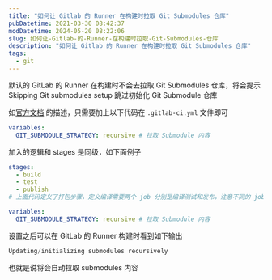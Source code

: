 ```yaml
---
title: "如何让 Gitlab 的 Runner 在构建时拉取 Git Submodules 仓库"
pubDatetime: 2021-03-30 08:42:37
modDatetime: 2024-05-20 08:22:06
slug: 如何让-Gitlab-的-Runner-在构建时拉取-Git-Submodules-仓库
description: "如何让 Gitlab 的 Runner 在构建时拉取 Git Submodules 仓库"
tags:
  - git
---
```





默认的 GitLab 的 Runner 在构建时不会去拉取 Git Submodules 仓库，将会提示 Skipping Git submodules setup 跳过初始化 Git Submodule 仓库

<!--more-->


<!-- CreateTime:2021/3/30 16:42:37 -->

<!-- 发布 -->

如[官方文档](https://docs.gitlab.com/ee/ci/git_submodules.html) 的描述，只需要加上以下代码在 `.gitlab-ci.yml` 文件即可

```yml
variables:
  GIT_SUBMODULE_STRATEGY: recursive # 拉取 Submodule 内容
```

加入的逻辑和 stages 是同级，如下面例子

```yml
stages:
  - build
  - test
  - publish
# 上面代码定义了打包步骤，定义编译需要两个 job 分别是编译测试和发布，注意不同的 job 是在完全空白的项目，不会用到上一个job编译的文件

variables:
  GIT_SUBMODULE_STRATEGY: recursive # 拉取 Submodule 内容
```

设置之后可以在 GitLab 的 Runner 构建时看到如下输出

```csharp
Updating/initializing submodules recursively
```

也就是说将会自动拉取 submodules 内容

